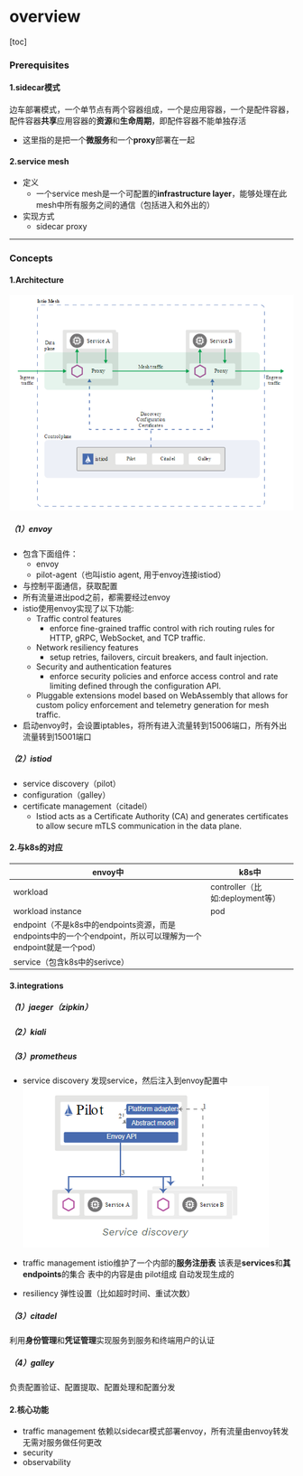 # overview

[toc]

### Prerequisites

#### 1.sidecar模式
边车部署模式，一个单节点有两个容器组成，一个是应用容器，一个是配件容器，配件容器**共享**应用容器的**资源**和**生命周期**，即配件容器不能单独存活
* 这里指的是把一个**微服务**和一个**proxy**部署在一起  

#### 2.service mesh

* 定义
  * 一个service mesh是一个可配置的**infrastructure layer**，能够处理在此mesh中所有服务之间的通信（包括进入和外出的）
* 实现方式
  * sidecar proxy

***

### Concepts

#### 1.Architecture
![](./imgs/overview_01.png)

##### （1）envoy
* 包含下面组件：
  * envoy
  * pilot-agent（也叫istio agent, 用于envoy连接istiod）
* 与控制平面通信，获取配置
* 所有流量进出pod之前，都需要经过envoy
* istio使用envoy实现了以下功能:
  * Traffic control features
    * enforce fine-grained traffic control with rich routing rules for HTTP, gRPC, WebSocket, and TCP traffic.
  * Network resiliency features
    * setup retries, failovers, circuit breakers, and fault injection.
  * Security and authentication features
    * enforce security policies and enforce access control and rate limiting defined through the configuration API.
  * Pluggable extensions model based on WebAssembly that allows for custom policy enforcement and telemetry generation for mesh traffic.
* 启动envoy时，会设置iptables，将所有进入流量转到15006端口，所有外出流量转到15001端口


##### （2）istiod
* service discovery（pilot）
* configuration（galley）
* certificate management（citadel）
  * Istiod acts as a Certificate Authority (CA) and generates certificates to allow secure mTLS communication in the data plane.


#### 2.与k8s的对应

|envoy中|k8s中|
|-|-|
|workload|controller（比如:deployment等）|
|workload instance|pod|
|endpoint（不是k8s中的endpoints资源，而是endpoints中的一个个endpoint，所以可以理解为一个endpoint就是一个pod）||
|service（包含k8s中的serivce）||



#### 3.integrations

##### （1）jaeger（zipkin）

##### （2）kiali

##### （3）prometheus



* service discovery
发现service，然后注入到envoy配置中
![](./imgs/overview_02.png)

* traffic management
istio维护了一个内部的**服务注册表**
该表是**services**和**其endpoints**的集合
表中的内容是由 pilot组成 自动发现生成的

* resiliency
弹性设置（比如超时时间、重试次数）

##### （3）citadel
利用**身份管理**和**凭证管理**实现服务到服务和终端用户的认证

##### （4）galley
负责配置验证、配置提取、配置处理和配置分发


#### 2.核心功能
* traffic management
依赖以sidecar模式部署envoy，所有流量由envoy转发
无需对服务做任何更改
* security
* observability
